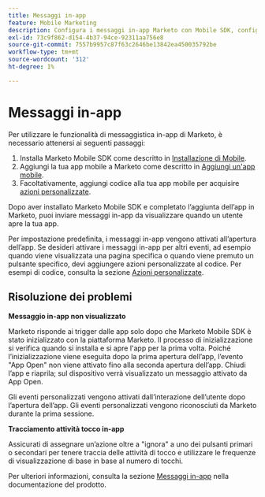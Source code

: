 ```yaml
---
title: Messaggi in-app
feature: Mobile Marketing
description: Configura i messaggi in-app Marketo con Mobile SDK, configura i trigger di evento personalizzati, tieni traccia dell’attività di tocco e correggi i problemi di inizializzazione della prima app aperta.
exl-id: 73c9f862-d154-4b37-94ce-92311aa756e8
source-git-commit: 7557b9957c87f63c2646be13842ea450035792be
workflow-type: tm+mt
source-wordcount: '312'
ht-degree: 1%

---
```


# Messaggi in-app

Per utilizzare le funzionalità di messaggistica in-app di Marketo, è necessario attenersi ai seguenti passaggi:

1. Installa Marketo Mobile SDK come descritto in [Installazione di Mobile](installation.md).
1. Aggiungi la tua app mobile a Marketo come descritto in [Aggiungi un&#39;app mobile](https://experienceleague.adobe.com/it/docs/marketo/using/product-docs/mobile-marketing/admin/add-a-mobile-app).
1. Facoltativamente, aggiungi codice alla tua app mobile per acquisire [azioni personalizzate](custom-actions.md).

Dopo aver installato Marketo Mobile SDK e completato l’aggiunta dell’app in Marketo, puoi inviare messaggi in-app da visualizzare quando un utente apre la tua app.

Per impostazione predefinita, i messaggi in-app vengono attivati all’apertura dell’app. Se desideri attivare i messaggi in-app per altri eventi, ad esempio quando viene visualizzata una pagina specifica o quando viene premuto un pulsante specifico, devi aggiungere azioni personalizzate al codice. Per esempi di codice, consulta la sezione [Azioni personalizzate](custom-actions.md).

## Risoluzione dei problemi

**Messaggio in-app non visualizzato**

Marketo risponde ai trigger dalle app solo dopo che Marketo Mobile SDK è stato inizializzato con la piattaforma Marketo. Il processo di inizializzazione si verifica quando si installa e si apre l&#39;app per la prima volta. Poiché l’inizializzazione viene eseguita dopo la prima apertura dell’app, l’evento &quot;App Open&quot; non viene attivato fino alla seconda apertura dell’app. Chiudi l’app e riaprila; sul dispositivo verrà visualizzato un messaggio attivato da App Open.

Gli eventi personalizzati vengono attivati dall’interazione dell’utente dopo l’apertura dell’app. Gli eventi personalizzati vengono riconosciuti da Marketo durante la prima sessione.

**Tracciamento attività tocco in-app**

Assicurati di assegnare un’azione oltre a &quot;ignora&quot; a uno dei pulsanti primari o secondari per tenere traccia delle attività di tocco e utilizzare le frequenze di visualizzazione di base in base al numero di tocchi.

Per ulteriori informazioni, consulta la sezione [Messaggi in-app](https://experienceleague.adobe.com/it/docs/marketo/using/product-docs/mobile-marketing/in-app-messages/creating-in-app-messages/create-an-in-app-message) nella documentazione del prodotto.
